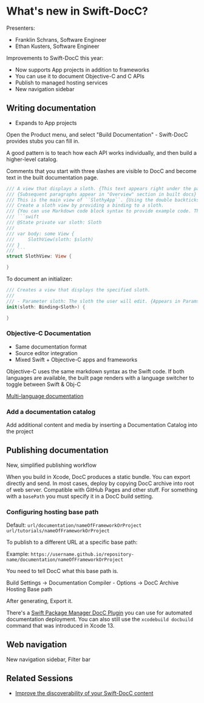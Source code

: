 # What's new in Swift-DocC?

Presenters:
- Franklin Schrans, Software Engineer
- Ethan Kusters, Software Engineer

Improvements to Swift-DocC this year:
- Now supports App projects in addition to frameworks
- You can use it to document Objective-C and C APIs
- Publish to managed hosting services
- New navigation sidebar

## Writing documentation

- Expands to App projects

Open the Product menu, and select "Build Documentation" - Swift-DocC provides stubs you can fill in.

A good pattern is to teach how each API works individually, and then build a higher-level catalog.

Comments that you start with three slashes are visible to DocC and become text in the built documentation page.

```swift
/// A view that displays a sloth. {This text appears right under the page title for the struct SlothView}
/// {Subsequent paragraphs appear in "Overview" section in built docs}
/// This is the main view of ``SlothyApp``. {Using the double backticks turns this into a link}
/// Create a sloth view by providing a binding to a sloth.
/// {You can use Markdown code block syntax to provide example code. The following renders as a code block in docs}
/// ```swift
/// @State private var sloth: Sloth
///
/// var body: some View {
///     SlothView(sloth: $sloth)    
/// }
/// ```
struct SlothView: View {

}
```

To document an initializer:

```swift
/// Creates a view that displays the specified sloth.
/// 
/// - Parameter sloth: The sloth the user will edit. {Appears in Params list}
init(sloth: Binding<Sloth>) {

}
```

### Objective-C Documentation

- Same documentation format
- Source editor integration
- Mixed Swift + Objective-C apps and frameworks

Objective-C uses the same markdown syntax as the Swift code. If both languages are available, the built page renders with a language switcher to toggle between Swift & Obj-C

[Multi-language documentation](https://developer.apple.com/documentation/Xcode/documenting-apps-frameworks-and-packages)

### Add a documentation catalog

Add additional content and media by inserting a Documentation Catalog into the project

## Publishing documentation

New, simplified publishing workflow

When you build in Xcode, DocC produces a static bundle. You can export directly and send. In most cases, deploy by copying DocC archive into root of web server. Compatible with GitHub Pages and other stuff. For something with a `basePath` you must specify it in a DocC build setting.

### Configuring hosting base path

Default:
`url/documentation/nameOfFrameworkOrProject`
`url/tutorials/nameOfFrameworkOrProject`

To publish to a different URL at a specific base path:

Example: `https://username.github.io/repository-name/documentation/nameOfFrameworkOrProject`

You need to tell DocC what this base path is.

Build Settings -> Documentation Compiler - Options -> DocC Archive Hosting Base path

After generating, Export it.

There's a [Swift Package Manager DocC Plugin](https://apple.github.io/swift-docc-plugin/documentation/swiftdoccplugin/) you can use for automated documentation deployment. You can also still use the `xcodebuild docbuild` command that was introduced in Xcode 13.

## Web navigation

New navigation sidebar, Filter bar

## Related Sessions

- [Improve the discoverability of your Swift-DocC content](improve-discoverability-docc.md)
